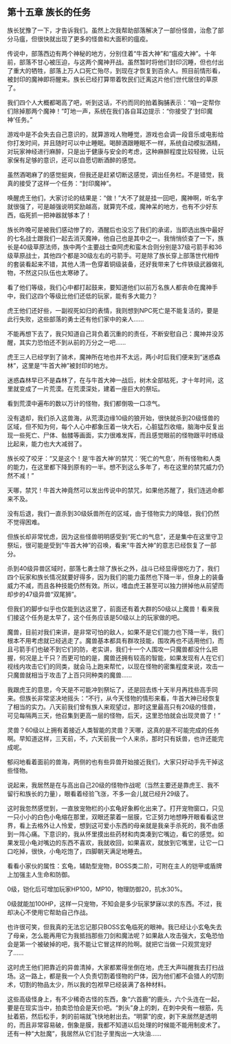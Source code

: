 ## 第十五章 族长的任务

族长犹豫了一下，才告诉我们。虽然上次我帮助部落解决了一部份怪兽，治愈了部分马瘟，但很快就出现了更多的怪兽和大面积的瘟疫。

传说中，部落西边有两个神秘的地方，分别住着“牛首大神”和“瘟疫大神”。十年前，部落不甘心被压迫，与这两个魔神开战。虽然暂时将他们封印沉睡，但也付出了重大的牺牲，部落上万人口死亡殆尽，到现在才恢复到百余人。照目前情形看，被封印的魔神即将醒来。族长已经打算带着牧民们迁离这片他们世代居住的草原了。

我们四个人大概都喝高了吧，听到这话，不约而同的拍着胸脯表示：“咱一定帮你们除掉那两个魔神！”叮地一声，系统在我们各自耳边提示：“你接受了‘封印魔神’任务。”

游戏中是不会失去自己意识的，就算游戏人物睡觉，游戏也会调一段音乐或电影给你打发时间，并且随时可以中止睡眠。喝醉酒跟睡眠不一样，系统自动模拟酒精，对玩家神经进行麻醉，只是出于健康与安全的考虑，这种麻醉程度比较轻微，让玩家保有足够的意识，还可以自愿切断酒醉的感觉。

虽然酒喝麻了的感觉挺爽，但我还是赶紧切断这感觉，调出任务栏。不是错觉，我真的接受了这样一个任务：“封印魔神”。

唤醒虎王他们，大家讨论的结果是：“做！”大不了就是挂一回吧，魔神啊，听名字就很强了，可是越强说明奖励越高，就算完不成，魔神呆的地方，也有不少好东西，临死抓一把神器就够本了！

族长昨晚可是被我们感动惨了的，酒醒后也没忘了我们的承诺，当即选出族中最好的七名战士跟我们一起去消灭魔神，他自己也是其中之一。我悄悄侦查了一下，族长是40级草原法师，族中两个主要战士查阿虎和蛮木合则分别是37级弓箭手和36级草原战士，其他四个都是30级左右的弓箭手。可是除了族长穿上部落世代相传的套装看起来不错，其他人清一色穿着铜级装备，还好我带来了七件铁级武器做礼物，不然这只队伍也太寒碜了。

看了他们等级，我们心中都打起鼓来，要知道他们以前万名族人都丧命在魔神手中，我们这四个等级比他们还低的玩家，能有多大能力？

虎王他们还好些，一副视死如归的表情，我则想到NPC死亡是不能复活的，要是此行失败，这些部落的勇士还有他们家中的亲人……

不能再想下去了，我只知道自己背负着沉重的的责任，不断安慰自己：魔神并没苏醒，其实力恐怕还不到从前的万分之一吧……

虎王三人已经学到了骑术，魔神所在地也并不太远，两小时后我们便来到“迷惑森林”，这里是“牛首大神”被封印的地方。

迷惑森林早已不是森林了，在与牛首大神一战后，树木全部枯死，才十年时间，这里就变成了一片荒漠。在荒漠深处，建着一座巨大的祭坛。

看到荒漠中遍布的数以万计的怪物，我们都倒吸一口凉气。

没有退却，我们杀入这兽海，从荒漠边缘10级的狼开始，很快就杀到20级怪兽的区域，但不知为何，每个人心中都象压着一块大石，心脏猛烈收缩，脑海中反复出现一些死亡、尸体、骷髅等画面，实力很难发挥，而且感觉眼前的怪物跟平时练级比起来，能力也大大减弱了。

族长咬了咬牙：“又是这个！是‘牛首大神’的禁咒：‘死亡的气息’，所有怪物和人类的能力，在这里都下降到原有的一半。想不到这么多年了，布在这里的禁咒威力仍然不减！”

天哪，禁咒！牛首大神竟然可以发出传说中的禁咒，如果他苏醒了，我们连逃命都来不及。

没有后退，我们一直杀到30级妖兽所在的区域，由于怪物实力的降低，我们仍然不觉得困难。

但族长却非常忧虑，因为这些怪兽明明感受到“死亡的气息”，还是集中在这里守卫祭坛，很可能是受到“牛首大神”的召唤，看来“牛首大神”的意志已经恢复了一部分。

杀到40级异兽区域时，部落七勇士除了族长之外，战斗已经显得很吃力了，我们四个玩家和族长情况就要好得多，因为我们的能力虽然也下降一半，但身上的装备威力不减，而且各种技能仍然有效。所以，嗜血虎王甚至可以独力拼掉他从前望而却步的47级异兽“双尾狮”。

但我们的脚步似乎也仅能到达这里了，前面还有着大群的50级以上魔兽！看来我们接这个任务是太早了，这个任务应该是50级以上的玩家做的吧。

魔兽，目前对我们来讲，是非常可怕的敌人，如果不是它们能力也下降一半，我们根本不用考虑就已经逃走了。魔兽基本都具有群攻技能，围攻再也不适用他们，而且弓箭手们也破不到它们的防，老实讲，我们十一个人围攻一只魔兽都没什么把握，何况是上千只？而更可怕的是，魔兽还拥有较高的智能，如果发现有人在它们视线内攻击它们的同类，就会马上跑来帮忙，以现在怪物的密集程度来说，攻击一只魔兽就相当于攻击了上百只同种类的魔兽……

我跟虎王的意思，今天是不可能冲到祭坛了，还是回去练十天半月再找些高手同来。但族长非常坚决地摇头：“不行，从今天怪物的情形来看，牛首大神已经恢复了相当的实力。八天前我们曾有族人来观望过，那时这里最高只有20级的怪兽，可见每隔两三天，他召集到更高一层的怪物，后天，这里恐怕就会出现灵兽了！”

灵兽？60级以上拥有着接近人类智能的灵兽？天哪，这真的是不可能完成的任务啊。早知道这样，三天前，不，六天前我一个人来杀，那时只有妖兽，也许还能完成呢。

郁闷地看着面前的兽海，两侧的也有些异兽开始接近我们，大家只好动手先干掉这些怪物。

说起来，我居然是在与高出自己20级的怪物作战呢（当然主要还是靠虎王、我不留行和族长的力量），眼看着经验飞涨，不多一会儿就已经升29级了。

这时我忽然感觉到，一直放宠物栏的小玄龟好象孵化出来了。打开宠物窗口，只见一只小小的白色小龟缩在那里，双眼还蒙着一层膜，它正努力地想睁开眼看看这世界，看上去格外让人怜爱，想到这可爱小东西的母亲就是我亲手杀死的，我不由感到一阵心痛。下意识的，我从怀里摸出些药材和肉类凑到它嘴边，看它的感觉。如果发现小龟对嘴边的东西不喜欢，我就收回，如果喜欢，就放到它嘴里，让它一口口吃掉，很快，小龟吃饱了，四脚朝天满足地睡去。

看看小家伙的属性：玄龟，辅助型宠物，BOSS类二阶，可附在主人的铠甲或盾牌上加强主人生命和防御。

0级，铠化后可增加玩家HP100，MP10，物理防御20，抗水30%。

0级就能加100HP，这样一只宠物，不知会是多少玩家梦寐以求的东西。不过，我却决心不使用它帮助自己作战。

也许很可笑，但我真的无法忘记那只BOSS玄龟临死的眼神。我已经让小玄龟失去了母亲，怎么能再用它为我抵挡那些刀剑和魔法呢？如果敌人攻击强大，玄龟恐怕会是第一个被破掉的吧，我不能让它冒这样的险啊。就把它当做一只观赏宠好了……

这时虎王他们把靠近的异兽清掉，大家都累得坐倒在地，虎王大声叫醒我去打扫战场。这一路上，都是我一个人负责切割着怪物的尸体，因为他们都不会猎人的切割术，切割的物品太少，所以我的包袱早已经装满了各种材料。

这些高级怪身上，有不少稀奇古怪的东西，象“六首鹿”的鹿头，六个头连在一起，要是在现实当中，拍卖恐怕会是天价吧。“刺头”身上的刺，在刺中央有一根筋，先扯着筋，然后松手，刺的前端就飞快地射出去。“明蒙”的皮，剥下来居然是透明的，而且非常容易破，倒象是膜，我都不知道以后处理的时候能不能用制皮术了。还有一种“大肚魔”，我居然从它们肚子里掏出一大块油……

